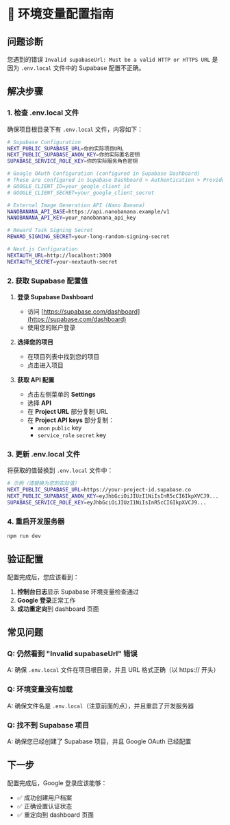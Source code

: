 # 🔧 环境变量配置指南

## 问题诊断

您遇到的错误 `Invalid supabaseUrl: Must be a valid HTTP or HTTPS URL` 是因为 `.env.local` 文件中的 Supabase 配置不正确。

## 解决步骤

### 1. 检查 .env.local 文件

确保项目根目录下有 `.env.local` 文件，内容如下：

```bash
# Supabase Configuration
NEXT_PUBLIC_SUPABASE_URL=你的实际项目URL
NEXT_PUBLIC_SUPABASE_ANON_KEY=你的实际匿名密钥
SUPABASE_SERVICE_ROLE_KEY=你的实际服务角色密钥

# Google OAuth Configuration (configured in Supabase Dashboard)
# These are configured in Supabase Dashboard > Authentication > Providers > Google
# GOOGLE_CLIENT_ID=your_google_client_id
# GOOGLE_CLIENT_SECRET=your_google_client_secret

# External Image Generation API (Nano Banana)
NANOBANANA_API_BASE=https://api.nanobanana.example/v1
NANOBANANA_API_KEY=your_nanobanana_api_key

# Reward Task Signing Secret
REWARD_SIGNING_SECRET=your-long-random-signing-secret

# Next.js Configuration
NEXTAUTH_URL=http://localhost:3000
NEXTAUTH_SECRET=your-nextauth-secret
```

### 2. 获取 Supabase 配置值

1. **登录 Supabase Dashboard**
   - 访问 [https://supabase.com/dashboard](https://supabase.com/dashboard)
   - 使用您的账户登录

2. **选择您的项目**
   - 在项目列表中找到您的项目
   - 点击进入项目

3. **获取 API 配置**
   - 点击左侧菜单的 **Settings**
   - 选择 **API**
   - 在 **Project URL** 部分复制 URL
   - 在 **Project API keys** 部分复制：
     - `anon` `public` key
     - `service_role` `secret` key

### 3. 更新 .env.local 文件

将获取的值替换到 `.env.local` 文件中：

```bash
# 示例（请替换为您的实际值）
NEXT_PUBLIC_SUPABASE_URL=https://your-project-id.supabase.co
NEXT_PUBLIC_SUPABASE_ANON_KEY=eyJhbGciOiJIUzI1NiIsInR5cCI6IkpXVCJ9...
SUPABASE_SERVICE_ROLE_KEY=eyJhbGciOiJIUzI1NiIsInR5cCI6IkpXVCJ9...
```

### 4. 重启开发服务器

```bash
npm run dev
```

## 验证配置

配置完成后，您应该看到：

1. **控制台日志**显示 Supabase 环境变量检查通过
2. **Google 登录**正常工作
3. **成功重定向**到 dashboard 页面

## 常见问题

### Q: 仍然看到 "Invalid supabaseUrl" 错误
A: 确保 `.env.local` 文件在项目根目录，并且 URL 格式正确（以 https:// 开头）

### Q: 环境变量没有加载
A: 确保文件名是 `.env.local`（注意前面的点），并且重启了开发服务器

### Q: 找不到 Supabase 项目
A: 确保您已经创建了 Supabase 项目，并且 Google OAuth 已经配置

## 下一步

配置完成后，Google 登录应该能够：
- ✅ 成功创建用户档案
- ✅ 正确设置认证状态
- ✅ 重定向到 dashboard 页面
